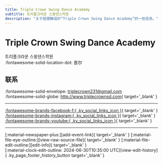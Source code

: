 ```yaml
---
title: Triple Crown Swing Dance Academy
subtitle: 트리플크라운 스윙댄스학원
description: "关于摇摆舞组织“Triple Crown Swing Dance Academy”的一些信息。"
---
```


# Triple Crown Swing Dance Academy

트리플크라운 스윙댄스학원  
:fontawesome-solid-location-dot: 首尔  


## 联系

:fontawesome-solid-envelope: <triplecrown231@gmail.com>  
:fontawesome-solid-globe: <http://www.triplecrownsd.com>{ target='_blank' }  

---

 [:fontawesome-brands-facebook-f:{ .ky_social_links_icon }](https://www.facebook.com/TripleCrownSDA){ target='_blank' } [:fontawesome-brands-instagram:{ .ky_social_links_icon }](https://instagram.com/triplecrown_swingdance){ target='_blank' } [:fontawesome-brands-youtube:{ .ky_social_links_icon }](https://youtube.com/TripleCrownSwingDanceAcademy){ target='_blank' }

---

<div class="ky_page_footer" markdown>
<div class="ky_page_footer_trailing" markdown="span">
[:material-newspaper-plus:][add-event-link]{ target='_blank' }
[:material-file-eye-outline:][view-raw-source-file]{ target='_blank' }
[:material-file-edit-outline:][edit-info]{ target='_blank' }
</div>
<div class="ky_page_footer_leading" markdown="span">
[:material-clock-edit-outline: 2024-06-30T10:35:00 UTC][view-edit-history]{ .ky_page_footer_history_button target='_blank' }
</div>
</div>

[add-event-link]: https://github.com/swingdance/events/issues/new?assignees=&labels=add+event&projects=&template=02-add_entity.yml&title=%5Bkr%5D%20%3CName%3E&region=kr&province=Seoul&city=Seoul&org_id=triple-crown "添加活动"
[view-raw-source-file]: https://github.com/swingdance/orgs/blob/main/kr/triple-crown.json "查看原始源文件"
[edit-info]: https://github.com/swingdance/orgs/issues/new?assignees=&labels=update+org&projects=&template=03-update_entity.yml&title=%5Bkr%5D%20Triple%20Crown%20Swing%20Dance%20Academy&region=kr&id=triple-crown&name=Triple%20Crown%20Swing%20Dance%20Academy "编辑信息"

[view-edit-history]: https://github.com/swingdance/orgs/commits/main/kr/triple-crown.json "查看编辑历史"
